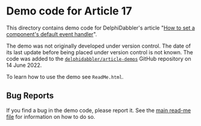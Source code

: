 # Demo code for Article 17

This directory contains demo code for DelphiDabbler's article "[How to set a component's default event handler](https://delphidabbler.com/articles/article-17)".

The demo was not originally developed under version control. The date of its last update before being placed under version control is not known. The code was added to the [`delphidabbler/article-demos`](https://github.com/delphidabbler/article-demos) GitHub repository on 14 June 2022.

To learn how to use the demo see `ReadMe.html`.

## Bug Reports

If you find a bug in the demo code, please report it. See the [main read-me file](https://github.com/delphidabbler/article-demos/blob/master/README.md#bug-reports) for information on how to do so.
